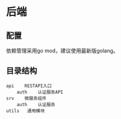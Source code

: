 # 后端
## 配置
依赖管理采用go mod，建议使用最新版golang。

## 目录结构

    api    RESTAPI入口
        auth    认证服务API
    srv    微服务组件
        auth    认证服务
    utils   通用模块
